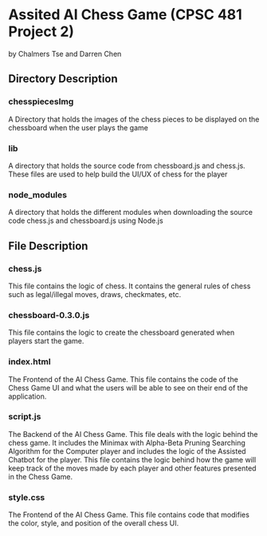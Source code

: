 # Assited AI Chess Game (CPSC 481 Project 2) 
by Chalmers Tse and Darren Chen 

## Directory Description
### chesspiecesImg 
A Directory that holds the images of the chess pieces to be displayed on the chessboard when the user plays the game 
### lib
A directory that holds the source code from chessboard.js and chess.js. These files are used to help build the UI/UX of chess for the player 
### node_modules
A directory that holds the different modules when downloading the source code chess.js and chessboard.js using Node.js 

## File Description
### chess.js
This file contains the logic of chess. It contains the general rules of chess such as legal/illegal moves, draws, checkmates, etc. 
### chessboard-0.3.0.js
This file contains the logic to create the chessboard generated when players start the game. 
### index.html
The Frontend of the AI Chess Game. This file contains the code of the Chess Game UI and what the users will be able to see on their end of the application. 
### script.js
The Backend of the AI Chess Game. This file deals with the logic behind the chess game. It includes the Minimax with Alpha-Beta Pruning Searching Algorithm for the Computer player and includes the logic of the Assisted Chatbot for the player. This file contains the logic behind how the game will keep track of the moves made by each player and other features presented in the Chess Game.
### style.css
The Frontend of the AI Chess Game. This file contains code that modifies the color, style, and position of the overall chess UI. 
